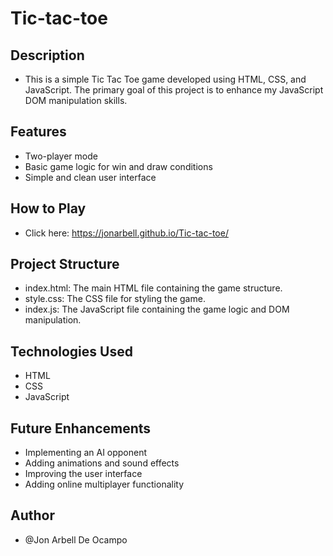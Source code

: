 # Tic-tac-toe

## Description
* This is a simple Tic Tac Toe game developed using HTML, CSS, and JavaScript. The primary goal of this project is to enhance my JavaScript DOM manipulation skills.

## Features
* Two-player mode 
* Basic game logic for win and draw conditions 
* Simple and clean user interface

## How to Play
* Click here: https://jonarbell.github.io/Tic-tac-toe/

## Project Structure
* index.html: The main HTML file containing the game structure. 
* style.css: The CSS file for styling the game. 
* index.js: The JavaScript file containing the game logic and DOM manipulation. 

## Technologies Used
* HTML 
* CSS 
* JavaScript 

## Future Enhancements
* Implementing an AI opponent 
* Adding animations and sound effects 
* Improving the user interface 
* Adding online multiplayer functionality 

## Author
* @Jon Arbell De Ocampo 

